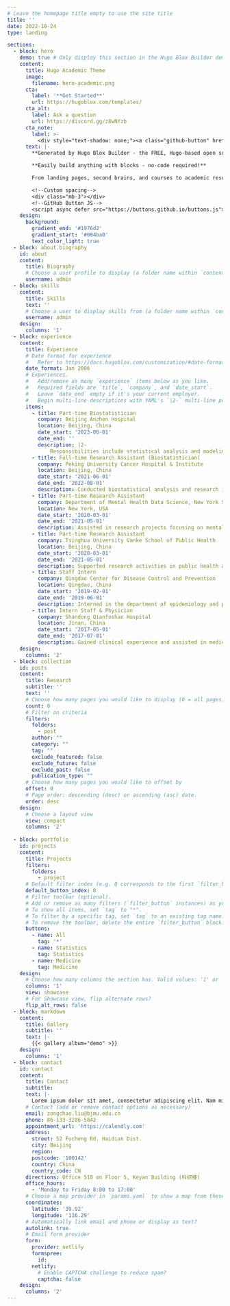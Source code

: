 ```yaml
---
# Leave the homepage title empty to use the site title
title: ''
date: 2022-10-24
type: landing

sections:
  - block: hero
    demo: true # Only display this section in the Hugo Blox Builder demo site
    content:
      title: Hugo Academic Theme
      image:
        filename: hero-academic.png
      cta:
        label: '**Get Started**'
        url: https://hugoblox.com/templates/
      cta_alt:
        label: Ask a question
        url: https://discord.gg/z8wNYzb
      cta_note:
        label: >-
          <div style="text-shadow: none;"><a class="github-button" href="https://github.com/HugoBlox/hugo-blox-builder" data-icon="octicon-star" data-size="large" data-show-count="true" aria-label="Star">Star Hugo Blox Builder</a></div><div style="text-shadow: none;"><a class="github-button" href="https://github.com/HugoBlox/theme-academic-cv" data-icon="octicon-star" data-size="large" data-show-count="true" aria-label="Star">Star the Academic template</a></div>
      text: |-
        **Generated by Hugo Blox Builder - the FREE, Hugo-based open source website builder trusted by 500,000+ sites.**

        **Easily build anything with blocks - no-code required!**

        From landing pages, second brains, and courses to academic resumés, conferences, and tech blogs.

        <!--Custom spacing-->
        <div class="mb-3"></div>
        <!--GitHub Button JS-->
        <script async defer src="https://buttons.github.io/buttons.js"></script>
    design:
      background:
        gradient_end: '#1976d2'
        gradient_start: '#004ba0'
        text_color_light: true
  - block: about.biography
    id: about
    content:
      title: Biography
      # Choose a user profile to display (a folder name within `content/authors/`)
      username: admin
  - block: skills
    content:
      title: Skills
      text: ''
      # Choose a user to display skills from (a folder name within `content/authors/`)
      username: admin
    design:
      columns: '1'
  - block: experience
    content:
      title: Experience
      # Date format for experience
      #   Refer to https://docs.hugoblox.com/customization/#date-format
      date_format: Jan 2006
      # Experiences.
      #   Add/remove as many `experience` items below as you like.
      #   Required fields are `title`, `company`, and `date_start`.
      #   Leave `date_end` empty if it's your current employer.
      #   Begin multi-line descriptions with YAML's `|2-` multi-line prefix.
      items:
        - title: Part-time Biostatistician
          company: Beijing Anzhen Hospital
          location: Beijing, China
          date_start: '2023-06-01'
          date_end: ''
          description: |2-
              Responsibilities include statistical analysis and modeling for medical research projects.
        - title: Full-time Research Assistant (Biostatistician)
          company: Peking University Cancer Hospital & Institute
          location: Beijing, China
          date_start: '2021-06-01'
          date_end: '2022-08-01'
          description: Conducted biostatistical analysis and research in cancer epidemiology.
        - title: Part-time Research Assistant
          company: Department of Mental Health Data Science, New York State Psychiatry Institute
          location: New York, USA
          date_start: '2020-03-01'
          date_end: '2021-05-01'
          description: Assisted in research projects focusing on mental health data science.
        - title: Part-time Research Assistant
          company: Tsinghua University Vanke School of Public Health
          location: Beijing, China
          date_start: '2020-03-01'
          date_end: '2021-05-01'
          description: Supported research activities in public health and epidemiology.
        - title: Staff Intern
          company: Qingdao Center for Disease Control and Prevention
          location: Qingdao, China
          date_start: '2019-02-01'
          date_end: '2019-06-01'
          description: Interned in the department of epidemiology and public health surveillance.
        - title: Intern Staff & Physician
          company: Shandong Qianfoshan Hospital
          location: Jinan, China
          date_start: '2017-05-01'
          date_end: '2017-07-01'
          description: Gained clinical experience and assisted in medical research projects.
    design:
      columns: '2'
  - block: collection
    id: posts
    content:
      title: Research
      subtitle: ''
      text: ''
      # Choose how many pages you would like to display (0 = all pages)
      count: 0
      # Filter on criteria
      filters:
        folders:
          - post
        author: ""
        category: ""
        tag: ""
        exclude_featured: false
        exclude_future: false
        exclude_past: false
        publication_type: ""
      # Choose how many pages you would like to offset by
      offset: 0
      # Page order: descending (desc) or ascending (asc) date.
      order: desc
    design:
      # Choose a layout view
      view: compact
      columns: '2'
  
  - block: portfolio
    id: projects
    content:
      title: Projects
      filters:
        folders:
          - project
      # Default filter index (e.g. 0 corresponds to the first `filter_button` instance below).
      default_button_index: 0
      # Filter toolbar (optional).
      # Add or remove as many filters (`filter_button` instances) as you like.
      # To show all items, set `tag` to "*".
      # To filter by a specific tag, set `tag` to an existing tag name.
      # To remove the toolbar, delete the entire `filter_button` block.
      buttons:
        - name: All
          tag: '*'
        - name: Statistics
          tag: Statistics
        - name: Medicine
          tag: Medicine
    design:
      # Choose how many columns the section has. Valid values: '1' or '2'.
      columns: '1'
      view: showcase
      # For Showcase view, flip alternate rows?
      flip_alt_rows: false
  - block: markdown
    content:
      title: Gallery
      subtitle: ''
      text: |-
        {{< gallery album="demo" >}}
    design:
      columns: '1'
  - block: contact
    id: contact
    content:
      title: Contact
      subtitle:
      text: |-
        Lorem ipsum dolor sit amet, consectetur adipiscing elit. Nam mi diam, venenatis ut magna et, vehicula efficitur enim.
      # Contact (add or remove contact options as necessary)
      email: zongchao.liu@bjmu.edu.cn
      phone: 86-133-3286-5842
      appointment_url: 'https://calendly.com'
      address:
        street: 52 Fucheng Rd. Haidian Dist.
        city: Beijing
        region: 
        postcode: '100142'
        country: China
        country_code: CN
      directions: Office 510 on Floor 5, Keyan Building (科研楼)
      office_hours:
        - 'Monday to Friday 8:00 to 17:00'
      # Choose a map provider in `params.yaml` to show a map from these coordinates
      coordinates:
        latitude: '39.92'
        longitude: '116.29'  
      # Automatically link email and phone or display as text?
      autolink: true
      # Email form provider
      form:
        provider: netlify
        formspree:
          id:
        netlify:
          # Enable CAPTCHA challenge to reduce spam?
          captcha: false
    design:
      columns: '2'
---
```

